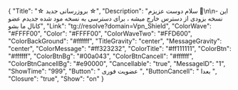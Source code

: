 {
"Title": "☆  بروزرسانی جدید  ☆",
"Description": "سلام دوست عزیزم 🌺\n\n- این نسخه بزودی از دسترس خارج میشه ، برای دسترسی به نسخه مود شده جدیدم عضو کانال ما بشو",
"Link": "tg://resolve?domain=Vpn_Shield",
"ColorWave": "#FFFF00",
"Color": "#FFFF00",
"ColorWaveTwo": "#FFD600",
"ColorBackGround": "#ffffff",
"TitleGravity": "center",
"MessageGravity": "center",
"ColorMessage": "#ff323232",
"ColorTitle": "#ff111111",
"ColorBtn": "#ffffff",
"ColorBtnBg": "#00a043",
"ColorBtnCancell": "#ffffff",
"ColorBtnCancellBg": "#e90000",
"Cancellable": "true",
"MessageID": "1",
"ShowTime": "999",
"Button": "   عضویت فوری  ",
"ButtonCancell": " بعدا ",
"Closure": "true",
"Show": "on"
}
